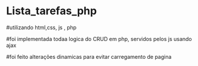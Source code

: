 # Lista_tarefas_php

#utilizando html,css, js , php 

#foi implementada todaa logica do CRUD em php, servidos pelos js usando ajax

#foi feito alterações dinamicas para evitar carregamento de pagina
